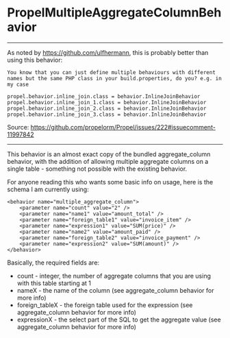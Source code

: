 PropelMultipleAggregateColumnBehavior
===================

---

As noted by https://github.com/ulfhermann, this is probably better than using this behavior:

    You know that you can just define multiple behaviours with different names but the same PHP class in your build.properties, do you? e.g. in my case

    propel.behavior.inline_join.class = behavior.InlineJoinBehavior
    propel.behavior.inline_join_1.class = behavior.InlineJoinBehavior
    propel.behavior.inline_join_2.class = behavior.InlineJoinBehavior
    propel.behavior.inline_join_3.class = behavior.InlineJoinBehavior

Source: https://github.com/propelorm/Propel/issues/222#issuecomment-11997842

---

This behavior is an almost exact copy of the bundled aggregate_column behavior, with the addition of allowing multiple aggregate columns on a single table - something not possible with the existing behavior.

For anyone reading this who wants some basic info on usage, here is the schema I am currently using:

    <behavior name="multiple_aggregate_column">
        <parameter name="count" value="2" />
        <parameter name="name1" value="amount_total" />
        <parameter name="foreign_table1" value="invoice_item" />
        <parameter name="expression1" value="SUM(price)" />
        <parameter name="name2" value="amount_paid" />
        <parameter name="foreign_table2" value="invoice_payment" />
        <parameter name="expression2" value="SUM(amount)" />
    </behavior>

Basically, the required fields are:

* count - integer, the number of aggregate columns that you are using with this table starting at 1
* nameX - the name of the column (see aggregate_column behavior for more info)
* foreign_tableX - the foreign table used for the expression (see aggregate_column behavior for more info)
* expressionX - the select part of the SQL to get the aggregate value (see aggregate_column behavior for more info)
